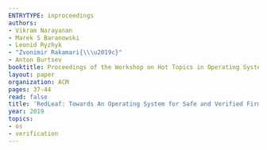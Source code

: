 ```yaml
---
ENTRYTYPE: inproceedings
authors:
- Vikram Narayanan
- Marek S Baranowski
- Leonid Ryzhyk
- "Zvonimir Rakamari{\\\u2019c}"
- Anton Burtsev
booktitle: Proceedings of the Workshop on Hot Topics in Operating Systems
layout: paper
organization: ACM
pages: 37-44
read: false
title: 'RedLeaf: Towards An Operating System for Safe and Verified Firmware'
year: 2019
topics:
- os
- verification
---
```

